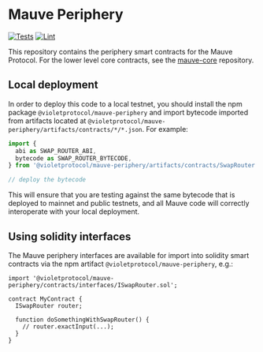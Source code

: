 # Mauve Periphery

<!-- TODO: TO UPDATE -->

[![Tests](https://github.com/violetprotocol/mauve-periphery/workflows/Tests/badge.svg)](https://github.com/violetprotocol/mauve-periphery/actions?query=workflow%3ATests)
[![Lint](https://github.com/violetprotocol/mauve-periphery/workflows/Lint/badge.svg)](https://github.com/violetprotocol/mauve-periphery/actions?query=workflow%3ALint)

This repository contains the periphery smart contracts for the Mauve Protocol.
For the lower level core contracts, see the [mauve-core](https://github.com/violetprotocol/mauve-core)
repository.

## Local deployment

In order to deploy this code to a local testnet, you should install the npm package
`@violetprotocol/mauve-periphery`
and import bytecode imported from artifacts located at
`@violetprotocol/mauve-periphery/artifacts/contracts/*/*.json`.
For example:

```typescript
import {
  abi as SWAP_ROUTER_ABI,
  bytecode as SWAP_ROUTER_BYTECODE,
} from '@violetprotocol/mauve-periphery/artifacts/contracts/SwapRouter.sol/SwapRouter.json'

// deploy the bytecode
```

This will ensure that you are testing against the same bytecode that is deployed to
mainnet and public testnets, and all Mauve code will correctly interoperate with
your local deployment.

## Using solidity interfaces

The Mauve periphery interfaces are available for import into solidity smart contracts
via the npm artifact `@violetprotocol/mauve-periphery`, e.g.:

```solidity
import '@violetprotocol/mauve-periphery/contracts/interfaces/ISwapRouter.sol';

contract MyContract {
  ISwapRouter router;

  function doSomethingWithSwapRouter() {
    // router.exactInput(...);
  }
}

```
